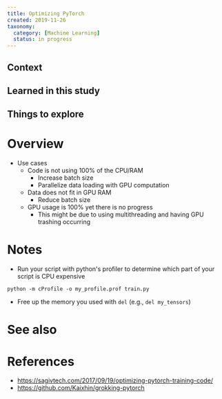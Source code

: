 ```yaml
---
title: Optimizing PyTorch
created: 2019-11-26
taxonomy:
  category: [Machine Learning]
  status: in progress
---
```


## Context

## Learned in this study

## Things to explore

# Overview
* Use cases
	* Code is not using 100% of the CPU/RAM
		* Increase batch size
		* Parallelize data loading with GPU computation
	* Data does not fit in GPU RAM
		* Reduce batch size
	* GPU usage is 100% yet there is no progress
		* This might be due to using multithreading and having GPU trashing occurring

# Notes
* Run your script with python's profiler to determine which part of your script is CPU expensive
```
python -m cProfile -o my_profile.prof train.py
```
* Free up the memory you used with `del` (e.g., `del my_tensors`)

# See also

# References
* https://sagivtech.com/2017/09/19/optimizing-pytorch-training-code/
* https://github.com/Kaixhin/grokking-pytorch
